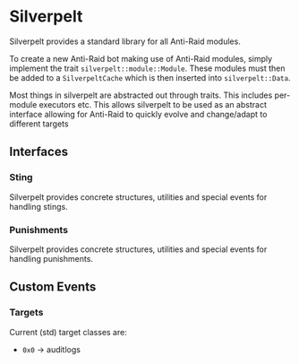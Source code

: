 # Silverpelt

Silverpelt provides a standard library for all Anti-Raid modules.

To create a new Anti-Raid bot making use of Anti-Raid modules, simply implement the trait ``silverpelt::module::Module``. These modules must then be added to a ``SilverpeltCache`` which is then inserted into ``silverpelt::Data``.

Most things in silverpelt are abstracted out through traits. This includes per-module executors etc. This allows silverpelt to be used as an abstract interface allowing for Anti-Raid to quickly evolve and change/adapt to different targets

## Interfaces 

### Sting

Silverpelt provides concrete structures, utilities and special events for handling stings.

### Punishments

Silverpelt provides concrete structures, utilities and special events for handling punishments.

## Custom Events

### Targets

Current (std) target classes are:

- `0x0` -> auditlogs
